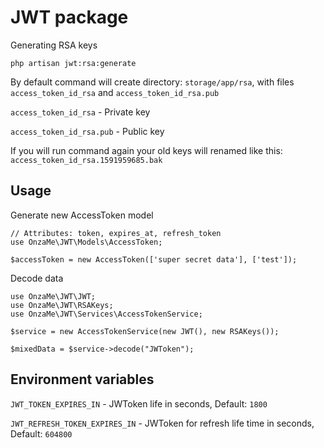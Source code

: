 # JWT package

Generating RSA keys

    php artisan jwt:rsa:generate
    
By default command will create directory: `storage/app/rsa`, with files `access_token_id_rsa` and `access_token_id_rsa.pub` 

`access_token_id_rsa` - Private key

`access_token_id_rsa.pub` - Public key

If you will run command again your old keys will renamed like this: `access_token_id_rsa.1591959685.bak`


## Usage


Generate new AccessToken model

    // Attributes: token, expires_at, refresh_token
    use OnzaMe\JWT\Models\AccessToken;
    
    $accessToken = new AccessToken(['super secret data'], ['test']);
    
Decode data
    
    use OnzaMe\JWT\JWT;
    use OnzaMe\JWT\RSAKeys;
    use OnzaMe\JWT\Services\AccessTokenService;
    
    $service = new AccessTokenService(new JWT(), new RSAKeys());
    
    $mixedData = $service->decode("JWToken");
    
## Environment variables

`JWT_TOKEN_EXPIRES_IN` - JWToken life in seconds, Default: `1800`

`JWT_REFRESH_TOKEN_EXPIRES_IN` - JWToken for refresh life time in seconds, Default: `604800`
